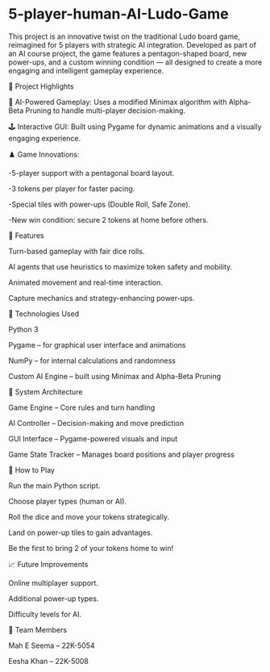 # 5-player-human-AI-Ludo-Game
This project is an innovative twist on the traditional Ludo board game, reimagined for 5 players with strategic AI integration. Developed as part of an AI course project, the game features a pentagon-shaped board, new power-ups, and a custom winning condition — all designed to create a more engaging and intelligent gameplay experience.

📌 Project Highlights

🧠 AI-Powered Gameplay: Uses a modified Minimax algorithm with Alpha-Beta Pruning to handle multi-player decision-making.

🕹️ Interactive GUI: Built using Pygame for dynamic animations and a visually engaging experience.


♟️ Game Innovations:

-5-player support with a pentagonal board layout.

-3 tokens per player for faster pacing.

-Special tiles with power-ups (Double Roll, Safe Zone).

-New win condition: secure 2 tokens at home before others.


🚀 Features

Turn-based gameplay with fair dice rolls.

AI agents that use heuristics to maximize token safety and mobility.

Animated movement and real-time interaction.

Capture mechanics and strategy-enhancing power-ups.


🧩 Technologies Used

Python 3

Pygame – for graphical user interface and animations

NumPy – for internal calculations and randomness

Custom AI Engine – built using Minimax and Alpha-Beta Pruning


📐 System Architecture

Game Engine – Core rules and turn handling

AI Controller – Decision-making and move prediction

GUI Interface – Pygame-powered visuals and input

Game State Tracker – Manages board positions and player progress


🎯 How to Play

Run the main Python script.

Choose player types (human or AI).

Roll the dice and move your tokens strategically.

Land on power-up tiles to gain advantages.

Be the first to bring 2 of your tokens home to win!


📈 Future Improvements

Online multiplayer support.

Additional power-up types.

Difficulty levels for AI.


👥 Team Members

Mah E Seema – 22K-5054

Eesha Khan – 22K-5008
